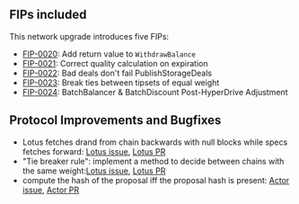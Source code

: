## FIPs included

This network upgrade introduces five FIPs:

- [FIP-0020](https://github.com/filecoin-project/FIPs/blob/master/FIPS/fip-0020.md): Add return value to `WithdrawBalance`
- [FIP-0021](https://github.com/filecoin-project/FIPs/blob/master/FIPS/fip-0021.md): Correct quality calculation on expiration
- [FIP-0022](https://github.com/filecoin-project/FIPs/blob/master/FIPS/fip-0022.md): Bad deals don't fail PublishStorageDeals
- [FIP-0023](https://github.com/filecoin-project/FIPs/blob/master/FIPS/fip-0023.md): Break ties between tipsets of equal weight
- [FIP-0024](https://github.com/filecoin-project/FIPs/blob/master/FIPS/fip-0024.md): BatchBalancer & BatchDiscount Post-HyperDrive Adjustment

## Protocol Improvements and Bugfixes

- Lotus fetches drand from chain backwards with null blocks while specs fetches forward: [Lotus issue](https://github.com/filecoin-project/lotus/issues/3613), [Lotus PR](https://github.com/filecoin-project/lotus/pull/7376)
- "Tie breaker rule": implement a method to decide between chains with the same weight:[Lotus issue](https://github.com/filecoin-project/lotus/issues/2981), [Lotus PR](https://github.com/filecoin-project/lotus/pull/7378)
- compute the hash of the proposal iff the proposal hash is present: [Actor issue](https://github.com/filecoin-project/specs-actors/issues/1364), [Actor PR](https://github.com/filecoin-project/specs-actors/pull/1365)
